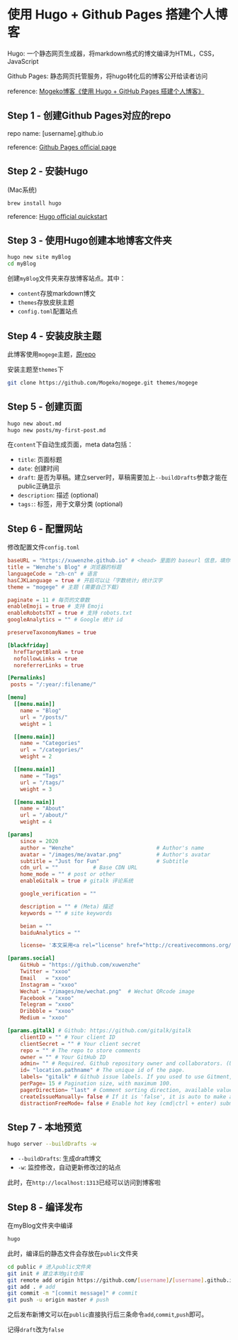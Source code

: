 # 使用 Hugo + Github Pages 搭建个人博客


Hugo: 一个静态网页生成器，将markdown格式的博文编译为HTML，CSS，JavaScript

Github Pages: 静态网页托管服务，将hugo转化后的博客公开给读者访问

reference: [Mogeko博客《使用 Hugo + GitHub Pages 搭建个人博客》](https://mogeko.me/2018/018/)

## Step 1 - 创建Github Pages对应的repo
repo name: [username].github.io

reference: [Github Pages official page](https://pages.github.com/)

## Step 2 - 安装Hugo

(Mac系统)

```
brew install hugo
```

reference: [Hugo official quickstart](https://gohugo.io/getting-started/quick-start/)

## Step 3 - 使用Hugo创建本地博客文件夹

```bash
hugo new site myBlog
cd myBlog
```

创建`myBlog`文件夹来存放博客站点。其中：

* `content`存放markdown博文
* `themes`存放皮肤主题
* `config.toml`配置站点

## Step 4 - 安装皮肤主题

此博客使用`mogege`主题，[原repo](https://github.com/Mogeko/mogege)

安装主题至`themes`下


```bash
git clone https://github.com/Mogeko/mogege.git themes/mogege
```

## Step 5 - 创建页面

```bash
hugo new about.md
hugo new posts/my-first-post.md
```

在`content`下自动生成页面，meta data包括：

* `title`: 页面标题
* `date`: 创建时间
* `draft`: 是否为草稿。建立server时，草稿需要加上`--buildDrafts`参数才能在public正确显示
* `description`: 描述 (optional)
* `tags:`: 标签，用于文章分类 (optional)


## Step 6 - 配置网站

修改配置文件`config.toml`

```toml
baseURL = "https://xuwenzhe.github.io" # <head> 里面的 baseurl 信息，填你的博客地址
title = "Wenzhe's Blog" # 浏览器的标题
languageCode = "zh-cn" # 语言
hasCJKLanguage = true # 开启可以让「字数统计」统计汉字
theme = "mogege" # 主题 (需要自己下载)

paginate = 11 # 每页的文章数
enableEmoji = true # 支持 Emoji
enableRobotsTXT = true # 支持 robots.txt
googleAnalytics = "" # Google 统计 id

preserveTaxonomyNames = true

[blackfriday]
  hrefTargetBlank = true
  nofollowLinks = true
  noreferrerLinks = true

[Permalinks]
 posts = "/:year/:filename/"

[menu]
  [[menu.main]]
    name = "Blog"
    url = "/posts/"
    weight = 1

  [[menu.main]]
    name = "Categories"
    url = "/categories/"
    weight = 2

  [[menu.main]]
    name = "Tags"
    url = "/tags/"
    weight = 3

  [[menu.main]]
    name = "About"
    url = "/about/"
    weight = 4

[params]
    since = 2020
    author = "Wenzhe"                          # Author's name
    avatar = "/images/me/avatar.png"           # Author's avatar
    subtitle = "Just for Fun"                  # Subtitle
    cdn_url = ""           # Base CDN URL
    home_mode = "" # post or other
    enableGitalk = true # gitalk 评论系统

    google_verification = ""

    description = "" # (Meta) 描述
    keywords = "" # site keywords

    beian = ""
    baiduAnalytics = ""

    license= '本文采用<a rel="license" href="http://creativecommons.org/licenses/by-nc/4.0/" target="_blank">知识共享署名-非商业性使用 4.0 国际许可协议</a>进行许可'

[params.social]
    GitHub = "https://github.com/xuwenzhe"
    Twitter = "xxoo"
    Email   = "xxoo"
    Instagram = "xxoo"
    Wechat = "/images/me/wechat.png"  # Wechat QRcode image
    Facebook = "xxoo"
    Telegram = "xxoo"
    Dribbble = "xxoo"
    Medium = "xxoo"

[params.gitalk] # Github: https://github.com/gitalk/gitalk
    clientID = "" # Your client ID
    clientSecret = "" # Your client secret
    repo = "" # The repo to store comments
    owner = "" # Your GitHub ID
    admin= "" # Required. Github repository owner and collaborators. (Users who having write access to this repository)
    id= "location.pathname" # The unique id of the page.
    labels= "gitalk" # Github issue labels. If you used to use Gitment, you can change it
    perPage= 15 # Pagination size, with maximum 100.
    pagerDirection= "last" # Comment sorting direction, available values are 'last' and 'first'.
    createIssueManually= false # If it is 'false', it is auto to make a Github issue when the administrators login.
    distractionFreeMode= false # Enable hot key (cmd|ctrl + enter) submit comment.
```

## Step 7 - 本地预览

```bash
hugo server --buildDrafts -w
```

* `--buildDrafts`: 生成draft博文
* `-w`: 监控修改，自动更新修改过的站点

此时，在`http://localhost:1313`已经可以访问到博客啦

## Step 8 - 编译发布

在myBlog文件夹中编译

```bash
hugo
```

此时，编译后的静态文件会存放在`public`文件夹

```bash
cd public # 进入public文件夹
git init # 建立本地git仓库
git remote add origin https://github.com/[username]/[username].github.io.git # 关联
git add . # add
git commit -m "[commit message]" # commit
git push -u origin master # push
```

之后发布新博文可以在`public`直接执行后三条命令`add`,`commit`,`push`即可。

记得`draft`改为`false`



